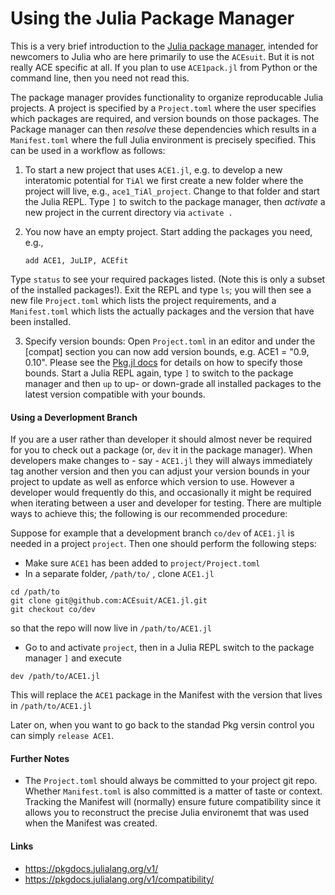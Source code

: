 # Using the Julia Package Manager

This is a very brief introduction to the [Julia package manager](https://github.com/JuliaLang/Pkg.jl), intended for newcomers to Julia who are here primarily to use the `ACEsuit`. But it is not really ACE specific at all. If you plan to use `ACE1pack.jl` from Python or the command line, then you need not read this.

The package manager provides functionality to organize reproducable Julia projects. A project is specified by a `Project.toml` where the user specifies which packages are required, and version bounds on those packages. The Package manager can then *resolve* these dependencies which results in a `Manifest.toml` where the full Julia environment is precisely specified. This can be used in a workflow as follows:

1. To start a new project that uses `ACE1.jl`, e.g. to develop a new interatomic potential for `TiAl` we first create a new folder where the project will live, e.g., `ace1_TiAl_project`. Change to that folder and start the Julia REPL. Type `]` to switch to the package manager, then *activate* a new project in the current directory via `activate .`

2. You now have an empty project. Start adding the packages you need, e.g., 
    ```
    add ACE1, JuLIP, ACEfit
    ```
Type `status` to see your required packages listed. (Note this is only a subset of the installed packages!). Exit the REPL and type `ls`; you will then see a new file `Project.toml` which lists the project requirements, and a `Manifest.toml` which lists the actually packages and the version that have been installed.

3. Specify version bounds: Open `Project.toml` in an editor and under the [compat] section you can now add version bounds, e.g. ACE1 = "0.9, 0.10". Please see the [Pkg.jl docs](https://pkgdocs.julialang.org/dev/compatibility/) for details on how to specify those bounds. Start a Julia REPL again, type `]` to switch to the package manager and then `up` to up- or down-grade all installed packages to the latest version compatible with your bounds.

#### Using a Deverlopment Branch

If you are a user rather than developer it should almost never be required for you to check out a package (or, `dev` it in the package manager). When developers make changes to - say - `ACE1.jl` they will always immediately tag another version and then you can adjust your version bounds in your project to update as well as enforce which version to use. However a developer would frequently do this, and occasionally it might be required when iterating between a user and developer for testing. There are multiple ways to achieve this; the following is our recommended procedure: 

Suppose for example that a development branch `co/dev` of `ACE1.jl` is needed in a project `project`. Then one should perform the following steps: 
* Make sure `ACE1` has been added to `project/Project.toml` 
* In a separate folder, `/path/to/` , clone `ACE1.jl`
```
cd /path/to
git clone git@github.com:ACEsuit/ACE1.jl.git
git checkout co/dev
```
so that the repo will now live in `/path/to/ACE1.jl`
* Go to and activate `project`, then in a Julia REPL switch to the package manager `]` and execute
```
dev /path/to/ACE1.jl
```
This will replace the `ACE1` package in the Manifest with the version that lives in `/path/to/ACE1.jl` 

Later on, when you want to go back to the standad Pkg versin control you can simply `release ACE1`.

#### Further Notes 

* The `Project.toml` should always be committed to your project git repo. Whether `Manifest.toml` is also committed is a matter of taste or context. Tracking the Manifest will (normally) ensure future compatibility since it allows you to reconstruct the precise Julia environemt that was used when the Manifest was created.

#### Links 

* https://pkgdocs.julialang.org/v1/
* https://pkgdocs.julialang.org/v1/compatibility/


